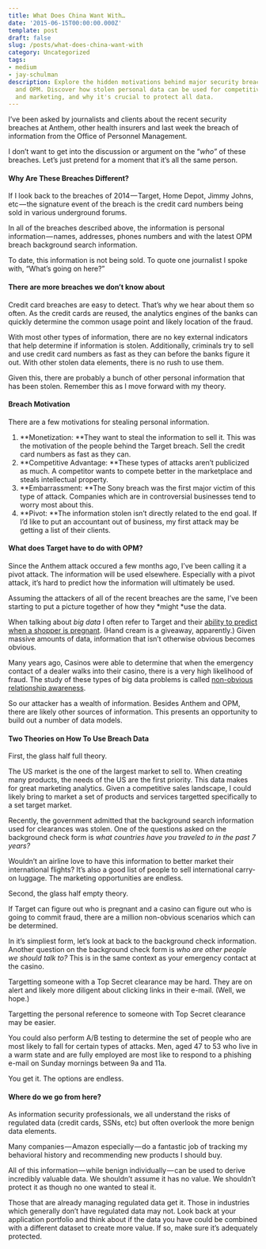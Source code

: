 ```yaml
---
title: What Does China Want With…
date: '2015-06-15T00:00:00.000Z'
template: post
draft: false
slug: /posts/what-does-china-want-with
category: Uncategorized
tags:
- medium
- jay-schulman
description: Explore the hidden motivations behind major security breaches like Anthem
  and OPM. Discover how stolen personal data can be used for competitive advantage
  and marketing, and why it's crucial to protect all data.
---
```

I’ve been asked by journalists and clients about the recent security breaches at Anthem, other health insurers and last week the breach of information from the Office of Personnel Management.

I don’t want to get into the discussion or argument on the “*who”* of these breaches. Let’s just pretend for a moment that it’s all the same person.

#### Why Are These Breaches Different?

If I look back to the breaches of 2014 — Target, Home Depot, Jimmy Johns, etc — the signature event of the breach is the credit card numbers being sold in various underground forums.

In all of the breaches described above, the information is personal information — names, addresses, phones numbers and with the latest OPM breach background search information.

To date, this information is not being sold. To quote one journalist I spoke with, “What’s going on here?”

#### There are more breaches we don’t know about

Credit card breaches are easy to detect. That’s why we hear about them so often. As the credit cards are reused, the analytics engines of the banks can quickly determine the common usage point and likely location of the fraud.

With most other types of information, there are no key external indicators that help determine if information is stolen. Additionally, criminals try to sell and use credit card numbers as fast as they can before the banks figure it out. With other stolen data elements, there is no rush to use them.

Given this, there are probably a bunch of other personal information that has been stolen. Remember this as I move forward with my theory.

#### Breach Motivation

There are a few motivations for stealing personal information.

1. **Monetization: **They want to steal the information to sell it. This was the motivation of the people behind the Target breach. Sell the credit card numbers as fast as they can.
2. **Competitive Advantage: **These types of attacks aren’t publicized as much. A competitor wants to compete better in the marketplace and steals intellectual property.
3. **Embarrassment: **The Sony breach was the first major victim of this type of attack. Companies which are in controversial businesses tend to worry most about this.
4. **Pivot: **The information stolen isn’t directly related to the end goal. If I’d like to put an accountant out of business, my first attack may be getting a list of their clients.

#### What does Target have to do with OPM?

Since the Anthem attack occured a few months ago, I’ve been calling it a pivot attack. The information will be used elsewhere. Especially with a pivot attack, it’s hard to predict how the information will ultimately be used.

Assuming the attackers of all of the recent breaches are the same, I’ve been starting to put a picture together of how they *might *use the data.

When talking about *big data* I often refer to Target and their [ability to predict when a shopper is pregnant](http://www.nytimes.com/2012/02/19/magazine/shopping-habits.html?pagewanted=1&amp;_r=2&amp;hp). (Hand cream is a giveaway, apparently.) Given massive amounts of data, information that isn’t otherwise obvious becomes obvious.

Many years ago, Casinos were able to determine that when the emergency contact of a dealer walks into their casino, there is a very high likelihood of fraud. The study of these types of big data problems is called [non-obvious relationship awareness](http://www.popularmechanics.com/technology/security/how-to/a5226/4341499/).

So our attacker has a wealth of information. Besides Anthem and OPM, there are likely other sources of information. This presents an opportunity to build out a number of data models.

#### Two Theories on How To Use Breach Data

First, the glass half full theory.

The US market is the one of the largest market to sell to. When creating many products, the needs of the US are the first priority. This data makes for great marketing analytics. Given a competitive sales landscape, I could likely bring to market a set of products and services targetted specifically to a set target market.

Recently, the government admitted that the background search information used for clearances was stolen. One of the questions asked on the background check form is *what countries have you traveled to in the past 7 years?*

Wouldn’t an airline love to have this information to better market their international flights? It’s also a good list of people to sell international carry-on luggage. The marketing opportunities are endless.

Second, the glass half empty theory.

If Target can figure out who is pregnant and a casino can figure out who is going to commit fraud, there are a million non-obvious scenarios which can be determined.

In it’s simpliest form, let’s look at back to the background check information. Another question on the background check form is *who are other people we should talk to?* This is in the same context as your emergency contact at the casino.

Targetting someone with a Top Secret clearance may be hard. They are on alert and likely more diligent about clicking links in their e-mail. (Well, we hope.)

Targetting the personal reference to someone with Top Secret clearance may be easier.

You could also perform A/B testing to determine the set of people who are most likely to fall for certain types of attacks. Men, aged 47 to 53 who live in a warm state and are fully employed are most like to respond to a phishing e-mail on Sunday mornings between 9a and 11a.

You get it. The options are endless.

#### Where do we go from here?

As information security professionals, we all understand the risks of regulated data (credit cards, SSNs, etc) but often overlook the more benign data elements.

Many companies — Amazon especially — do a fantastic job of tracking my behavioral history and recommending new products I should buy.

All of this information — while benign individually — can be used to derive incredibly valuable data. We shouldn’t assume it has no value. We shouldn’t protect it as though no one wanted to steal it.

Those that are already managing regulated data get it. Those in industries which generally don’t have regulated data may not. Look back at your application portfolio and think about if the data you have could be combined with a different dataset to create more value. If so, make sure it’s adequately protected.
